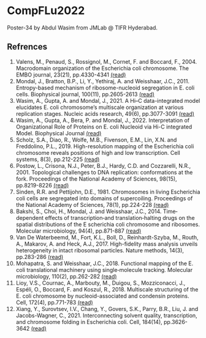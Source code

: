 # CompFLu2022
Poster-34 by Abdul Wasim from JMLab @ TIFR Hyderabad.</br>
## Refrences
1. Valens, M., Penaud, S., Rossignol, M., Cornet, F. and Boccard, F., 2004. Macrodomain organization of the Escherichia coli chromosome. The EMBO journal, 23(21), pp.4330-4341 [(read)](https://www.embopress.org/doi/full/10.1038/sj.emboj.7600434)
2. Mondal, J., Bratton, B.P., Li, Y., Yethiraj, A. and Weisshaar, J.C., 2011. Entropy-based mechanism of ribosome-nucleoid segregation in E. coli cells. Biophysical journal, 100(11), pp.2605-2613 [(read)](https://www.sciencedirect.com/science/article/pii/S0006349511004759)
3. Wasim, A., Gupta, A. and Mondal, J., 2021. A Hi–C data-integrated model elucidates E. coli chromosome’s multiscale organization at various replication stages. Nucleic acids research, 49(6), pp.3077-3091 [(read)](https://academic.oup.com/nar/article/49/6/3077/6154475)
4. Wasim, A., Gupta, A., Bera, P. and Mondal, J., 2022. Interpretation of Organizational Role of Proteins on E. coli Nucleoid via Hi-C integrated Model. Biophysical Journal [(read)](https://www.sciencedirect.com/science/article/pii/S0006349522038541)
5. Scholz, S.A., Diao, R., Wolfe, M.B., Fivenson, E.M., Lin, X.N. and Freddolino, P.L., 2019. High-resolution mapping of the Escherichia coli chromosome reveals positions of high and low transcription. Cell systems, 8(3), pp.212-225 [(read)](https://www.sciencedirect.com/science/article/pii/S2405471219300389)
6. Postow, L., Crisona, N.J., Peter, B.J., Hardy, C.D. and Cozzarelli, N.R., 2001. Topological challenges to DNA replication: conformations at the fork. Proceedings of the National Academy of Sciences, 98(15), pp.8219-8226 [(read)](https://www.pnas.org/doi/abs/10.1073/pnas.111006998)
7. Sinden, R.R. and Pettijohn, D.E., 1981. Chromosomes in living Escherichia coli cells are segregated into domains of supercoiling. Proceedings of the National Academy of Sciences, 78(1), pp.224-228 [(read)](https://www.pnas.org/doi/abs/10.1073/pnas.78.1.224)
8. Bakshi, S., Choi, H., Mondal, J. and Weisshaar, J.C., 2014. Time‐dependent effects of transcription‐and translation‐halting drugs on the spatial distributions of the E scherichia coli chromosome and ribosomes. Molecular microbiology, 94(4), pp.871-887 [(read)](https://onlinelibrary.wiley.com/doi/full/10.1111/mmi.12805)
9. Van De Waterbeemd, M., Fort, K.L., Boll, D., Reinhardt-Szyba, M., Routh, A., Makarov, A. and Heck, A.J., 2017. High-fidelity mass analysis unveils heterogeneity in intact ribosomal particles. Nature methods, 14(3), pp.283-286 [(read)](https://www.nature.com/articles/nmeth.4147)
10. Mohapatra, S. and Weisshaar, J.C., 2018. Functional mapping of the E. coli translational machinery using single‐molecule tracking. Molecular microbiology, 110(2), pp.262-282 [(read)](https://onlinelibrary.wiley.com/doi/full/10.1111/mmi.14103)
11. Lioy, V.S., Cournac, A., Marbouty, M., Duigou, S., Mozziconacci, J., Espéli, O., Boccard, F. and Koszul, R., 2018. Multiscale structuring of the E. coli chromosome by nucleoid-associated and condensin proteins. Cell, 172(4), pp.771-783 [(read)](https://www.sciencedirect.com/science/article/pii/S0092867417315076)
12. Xiang, Y., Surovtsev, I.V., Chang, Y., Govers, S.K., Parry, B.R., Liu, J. and Jacobs-Wagner, C., 2021. Interconnecting solvent quality, transcription, and chromosome folding in Escherichia coli. Cell, 184(14), pp.3626-3642 [(read)](https://www.sciencedirect.com/science/article/pii/S0092867421006899)
